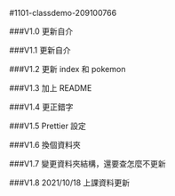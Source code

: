 #1101-classdemo-209100766

###V1.0
更新自介

###V1.1
更新自介

###V1.2
更新 index 和 pokemon

###V1.3
加上 README

###V1.4
更正錯字

###V1.5
Prettier 設定

###V1.6
換個資料夾

###V1.7
變更資料夾結構，還要查怎麼不更新

###V1.8
2021/10/18 上課資料更新
